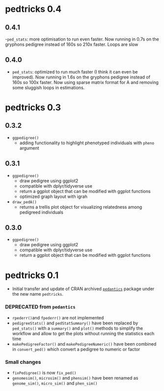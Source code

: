 # pedtricks 0.4

## 0.4.1

-`ped_stats`: more optimisation to run even faster.  Now running in 0.7s on the gryphons pedigree instead of 160s so 210x faster. Loops are slow


## 0.4.0

- `ped_stats`: optimized to run much faster (I think it can even be improved).  Now running in 1.6s on the gryphons pedigree instead of 160s so 100x faster. Now using sparse matrix format for A and removing some sluggish loops in estimations.

# pedtricks 0.3

## 0.3.2

- `ggpedigree()`
  - adding functionality to highlight phenotyped individuals with `pheno` argument

## 0.3.1

- `ggpedigree()`
  - draw pedigree using ggplot2
  - compatible with dplyr/tidyverse use
  - return a ggplot object that can be modified with ggplot functions
  - optimized graph layout with igrah
- `draw_pedA()`
  - returns a trellis plot object for visualizing relatedness among pedigreed individuals

## 0.3.0

- `ggpedigree()`
  - draw pedigree using ggplot2
  - compatible with dplyr/tidyverse use
  - return a ggplot object that can be modified with ggplot functions


# pedtricks 0.1

- Initial transfer and update of CRAN archived [`pedantics`](https://CRAN.R-project.org/package=pedantics) package under the new name `pedtricks`.

### DEPRECATED from `pedantics`

- `rpederr()`and `fpederr()` are  not implemented
- `pedigreeStats()` and `pedStatSummary()` have been replaced by `ped_stats()` with a `summary()` and `plot()` methods to simplify the workflow and allow to get the plots without running the statistics each time
- `makePedigreeFactor()` and `makePedigreeNumeric()` have been combined in `convert_ped()` which convert a pedigree to numeric or factor
      
### Small changes

- `fixPedigree()` is now `fix_ped()`
- `genomesim()`, `microsim()` and `phensim()` have been renamed as `genome_sim()`, `micro_sim()` and `phen_sim()`


